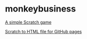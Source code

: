 # monkeybusiness

[A simple Scratch game](https://scratch.mit.edu/projects/561229772/)

[Scratch to HTML file for GitHub pages](https://packager.turbowarp.org/)
